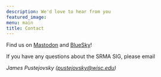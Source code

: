 ```yaml
---
description: We'd love to hear from you
featured_image: 
menu: main
title: Contact
---
```


Find us on [Mastodon](https://fediscience.org/@srmasig) and [BlueSky](https://bsky.app/profile/srma-sig.bsky.social)!

If you have any questions about the SRMA SIG, please email 

_James Pustejovsky (pustejovsky@wisc.edu)_


